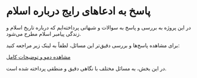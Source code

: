 # پاسخ به ادعاهای رایج درباره اسلام

در این پروژه به بررسی و پاسخ به سوالات و شبهاتی پرداخته‌ایم که درباره تاریخ اسلام و زندگی پیامبر اسلام مطرح می‌شود.

برای مشاهده پاسخ‌ها و بررسی دقیق‌تر این مسائل، لطفاً به لینک زیر مراجعه کنید:

[مشاهده دمو و توضیحات کامل](https://mohammadiko33.github.io/Questions-islam/)

در این بخش، به مسائل مختلف با نگاهی دقیق و منطقی پرداخته شده است.
